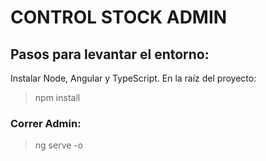 
#  CONTROL STOCK ADMIN


##  Pasos para levantar el entorno:

Instalar Node, Angular y TypeScript.
En la raíz del proyecto:

>  npm install

###  Correr Admin:

>  ng serve -o
